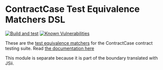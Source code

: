 # ContractCase Test Equivalence Matchers DSL

[![Build and test](https://github.com/case-contract-testing/contractcase-test-equivalence-matchers/actions/workflows/package.yml/badge.svg?branch=main)](https://github.com/case-contract-testing/contractcase-test-equivalence-matchers/actions/workflows/package.yml)
[![Known Vulnerabilities](https://snyk.io/test/github/case-contract-testing/contractcase-test-equivalence-matchers/badge.svg?targetFile=package.json)](https://snyk.io/test/github/case-contract-testing/contractcase-test-equivalence-matchers?targetFile=package.json)

These are the [test equivalence matchers](https://case.contract-testing.io/docs/reference/matchers) for the ContractCase contract testing suite. Read [the documentation here](https://case.contracttesting.io)

This module is separate because it is part of the boundary translated with JSii.
